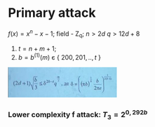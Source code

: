 # Primary attack
$f(x)=x^n-x-1$;
field - Z<sub>q</sub>;
$n>2d$
$q>12d+8$

1) $t=n+m+1;$
2) $b=b^{(1)}(m)$ є { $200,201,..,t$ }

![alt text](image-1.png)

### Lower complexity f attack: $T$<sub>3</sub>$=2^{0,292b}$